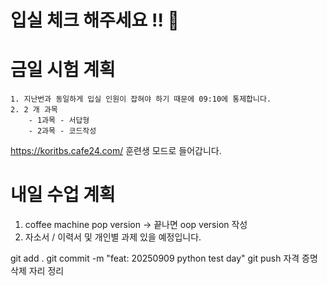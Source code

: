 # 입실 체크 해주세요 !! 💌

# 금일 시험 계획
    1. 지난번과 동일하게 입실 인원이 잡혀야 하기 때문에 09:10에 통제합니다.
    2. 2 개 과목
        - 1과목 - 서답형
        - 2과목 - 코드작성

https://koritbs.cafe24.com/
훈련생 모드로 들어갑니다.

# 내일 수업 계획
1. coffee machine pop version -> 끝나면 oop version 작성
2. 자소서 / 이력서 및 개인별 과제 있을 예정입니다.

git add .
git commit -m "feat: 20250909 python test day"
git push
자격 증명 삭제
자리 정리